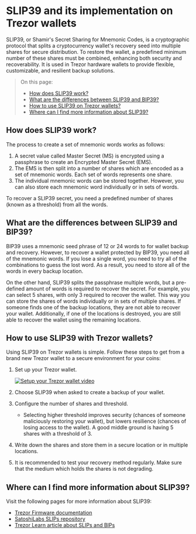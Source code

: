 # SLIP39 and its implementation on Trezor wallets

SLIP39, or Shamir's Secret Sharing for Mnemonic Codes, is a cryptographic protocol that splits a cryptocurrency wallet's recovery seed into multiple shares for secure distribution. To restore the wallet, a predefined minimum number of these shares must be combined, enhancing both security and recoverability. It is used in Trezor hardware wallets to provide flexible, customizable, and resilient backup solutions.

> On this page:
> 
> - [How does SLIP39 work?](#how-does-slip39-work)
> - [What are the differences between SLIP39 and BIP39?](#what-are-the-differences-between-slip39-and-bip39)
> - [How to use SLIP39 on Trezor wallets?](#how-to-use-slip39-on-trezor-wallets)
> - [Where can I find more information about SLIP39?](#where-can-i-find-more-information-about-slip39)

## How does SLIP39 work?

The process to create a set of mnemonic words works as follows:

1. A secret value called Master Secret (MS) is encrypted using a passphrase to create an Encrypted Master Secret (EMS).
2. The EMS is then split into a number of shares which are encoded as a set of mnemonic words. Each set of words represents one share.
3. The individual mnemonic words can be stored together. However, you can also store each mnemonic word individually or in sets of words.

To recover a SLIP39 secret, you need a predefined number of shares (known as a threshold) from all the words.

## What are the differences between SLIP39 and BIP39?

BIP39 uses a mnemonic seed phrase of 12 or 24 words to for wallet backup and recovery. However, to recover a wallet protected by BIP39, you need all of the mnemonic words. If you lose a single word, you need to try all of the combinations to guess the lost word. As a result, you need to store all of the words in every backup location.

On the other hand, SLIP39 splits the passphrase multiple words, but a pre-defined amount of words is required to recover the secret. For example, you can select 5 shares, with only 3 required to recover the wallet. This way you can store the shares of words individually or in sets of multiple shares. If someone finds one of the backup locations, they are not able to recover your wallet. Additionally, if one of the locations is destroyed, you are still able to recover the wallet using the remaining locations.

## How to use SLIP39 with Trezor wallets?

Using SLIP39 on Trezor wallets is simple. Follow these steps to get from a brand new Trezor wallet to a secure environment for your coins:

1. Set up your Trezor wallet.

    [![Setup your Trezor wallet video](https://img.youtube.com/vi/HuVH_9hnUu8/0.jpg)](https://www.youtube.com/watch?v=HuVH_9hnUu8)

2. Choose SLIP39 when asked to create a backup of your wallet.
3. Configure the number of shares and threshold.
    - Selecting higher threshold improves security (chances of someone maliciously restoring your wallet), but lowers resilience (chances of losing access to the wallet). A good middle ground is having 5 shares with a threshold of 3.
4. Write down the shares and store them in a secure location or in multiple locations.
5. It is recommended to test your recovery method regularly. Make sure that the medium which holds the shares is not degrading.

## Where can I find more information about SLIP39?

Visit the following pages for more information about SLIP39:

- [Trezor Firmware documentation](https://docs.trezor.io/trezor-firmware/core/misc/slip0039.html)
- [SatoshiLabs SLIPs repository](https://github.com/satoshilabs/slips/blob/master/slip-0039.md)
- [Trezor Learn article about SLIPs and BIPs](https://trezor.io/learn/a/what-are-bips-slips)